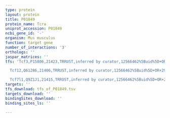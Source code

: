 ```yaml
---
type: protein
layout: protein
title: P01849
protein_name: Tcra
uniprot_accession: P01849
ncbi_gene_id: '-'
organism: Mus musculus
function: target gene
number_of_interactions: '3'
orthologs: ''
jaspar_matrices: ''
tfs: 'Tcf3,P15806,21423,TRRUST,inferred by curator,12566462%5Buid%5D+OR+29087512%5Buid%5D,Yes

  Tcf12,Q61286,21406,TRRUST,inferred by curator,12566462%5Buid%5D+OR+29087512%5Buid%5D,Yes

  Tcf7l1,Q9Z1J1,21415,TRRUST,inferred by curator,12566462%5Buid%5D+OR+29087512%5Buid%5D,Yes'
targets: ''
tfs_download: tfs_of_P01849.tsv
targets_download: ''
bindingSites_download: ''
binding_sites_ls: ''

---
```

